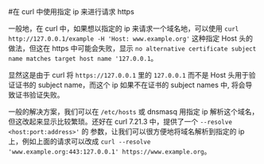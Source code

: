 #在 curl 中使用指定 ip 来进行请求 https

一般地，在 curl 中，如果想以指定的 ip 来请求一个域名地，可以使用 `curl http://127.0.0.1/example -H 'Host: www.example.org'`
这种指定 Host 头的做法，但这在 https 中可能会失败，显示 `no alternative certificate subject name matches target host name '127.0.0.1`。

显然这是由于 curl 将 `https://127.0.0.1` 里的 `127.0.0.1` 而不是 Host 头用于验证证书的 subject name，而这个 ip 如果不在证书的 subject names 中,
将会导致证书验证失败。

一般的解决方案，我们可以在 `/etc/hosts` 或 dnsmasq 用指定 ip 解析这个域名，但这改起来显示比较繁琐。还好在 curl 7.21.3 中，提供了一个 `--resolve <host:port:address>'` 的
参数，让我们可以很方便地将域名解析到指定的 ip 上，例如上面的请求可以改成 `curl --resolve 'www.example.org:443:127.0.0.1' https://www.example.org`。
